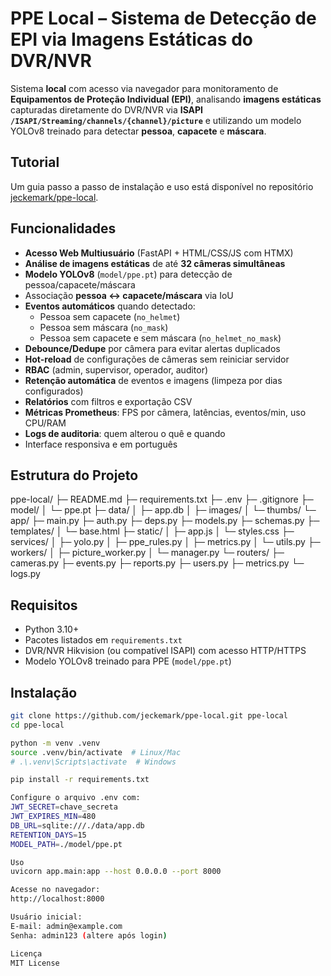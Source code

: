 # PPE Local – Sistema de Detecção de EPI via Imagens Estáticas do DVR/NVR

Sistema **local** com acesso via navegador para monitoramento de **Equipamentos de Proteção Individual (EPI)**, analisando **imagens estáticas** capturadas diretamente do DVR/NVR via **ISAPI `/ISAPI/Streaming/channels/{channel}/picture`** e utilizando um modelo YOLOv8 treinado para detectar **pessoa**, **capacete** e **máscara**.

## Tutorial

Um guia passo a passo de instalação e uso está disponível no repositório [jeckemark/ppe-local](https://github.com/jeckemark/ppe-local).

## Funcionalidades

- **Acesso Web Multiusuário** (FastAPI + HTML/CSS/JS com HTMX)
- **Análise de imagens estáticas** de até **32 câmeras simultâneas**
- **Modelo YOLOv8** (`model/ppe.pt`) para detecção de pessoa/capacete/máscara
- Associação **pessoa ↔ capacete/máscara** via IoU
- **Eventos automáticos** quando detectado:
  - Pessoa sem capacete (`no_helmet`)
  - Pessoa sem máscara (`no_mask`)
  - Pessoa sem capacete e sem máscara (`no_helmet_no_mask`)
- **Debounce/Dedupe** por câmera para evitar alertas duplicados
- **Hot-reload** de configurações de câmeras sem reiniciar servidor
- **RBAC** (admin, supervisor, operador, auditor)
- **Retenção automática** de eventos e imagens (limpeza por dias configurados)
- **Relatórios** com filtros e exportação CSV
- **Métricas Prometheus**: FPS por câmera, latências, eventos/min, uso CPU/RAM
- **Logs de auditoria**: quem alterou o quê e quando
- Interface responsiva e em português

## Estrutura do Projeto

ppe-local/
├─ README.md
├─ requirements.txt
├─ .env
├─ .gitignore
├─ model/
│ └─ ppe.pt
├─ data/
│ ├─ app.db
│ ├─ images/
│ └─ thumbs/
└─ app/
├─ main.py
├─ auth.py
├─ deps.py
├─ models.py
├─ schemas.py
├─ templates/
│ └─ base.html
├─ static/
│ ├─ app.js
│ └─ styles.css
├─ services/
│ ├─ yolo.py
│ ├─ ppe_rules.py
│ ├─ metrics.py
│ └─ utils.py
├─ workers/
│ ├─ picture_worker.py
│ └─ manager.py
└─ routers/
├─ cameras.py
├─ events.py
├─ reports.py
├─ users.py
├─ metrics.py
└─ logs.py


## Requisitos

- Python 3.10+
- Pacotes listados em `requirements.txt`
- DVR/NVR Hikvision (ou compatível ISAPI) com acesso HTTP/HTTPS
- Modelo YOLOv8 treinado para PPE (`model/ppe.pt`)

## Instalação

```bash
git clone https://github.com/jeckemark/ppe-local.git ppe-local
cd ppe-local

python -m venv .venv
source .venv/bin/activate  # Linux/Mac
# .\.venv\Scripts\activate  # Windows

pip install -r requirements.txt

Configure o arquivo .env com:
JWT_SECRET=chave_secreta
JWT_EXPIRES_MIN=480
DB_URL=sqlite:///./data/app.db
RETENTION_DAYS=15
MODEL_PATH=./model/ppe.pt

Uso
uvicorn app.main:app --host 0.0.0.0 --port 8000

Acesse no navegador:
http://localhost:8000

Usuário inicial:
E-mail: admin@example.com
Senha: admin123 (altere após login)

Licença
MIT License
